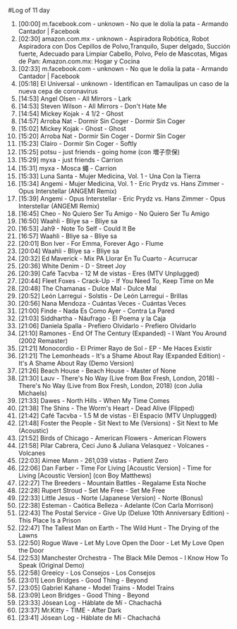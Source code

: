 #Log of 11 day

1. [00:00] m.facebook.com - unknown - No que le dolía la pata - Armando Cantador | Facebook
1. [02:30] amazon.com.mx - unknown - Aspiradora Robótica, Robot Aspiradora con Dos Cepillos de Polvo,Tranquilo, Super delgado, Succión fuerte, Adecuado para Limpiar Cabello, Polvo, Pelo de Mascotas, Migas de Pan: Amazon.com.mx: Hogar y Cocina
1. [02:33] m.facebook.com - unknown - No que le dolía la pata - Armando Cantador | Facebook
1. [05:18] El Universal - unknown - Identifican en Tamaulipas un caso de la nueva cepa de coronavirus
1. [14:53] Angel Olsen - All Mirrors - Lark
1. [14:53] Steven Wilson - All Mirrors - Don't Hate Me
1. [14:54] Mickey Kojak - 4 1/2 - Ghost
1. [14:57] Arroba Nat - Dormir Sin Coger - Dormir Sin Coger
1. [15:02] Mickey Kojak - Ghost - Ghost
1. [15:20] Arroba Nat - Dormir Sin Coger - Dormir Sin Coger
1. [15:23] Clairo - Dormir Sin Coger - Softly
1. [15:25] potsu - just friends - going home (con 増子奈保)
1. [15:29] myxa - just friends - Carrion
1. [15:31] myxa - Mosca 蠅 - Carrion
1. [15:33] Luna Santa - Mujer Medicina, Vol. 1 - Una Con la Tierra
1. [15:34] Angemi - Mujer Medicina, Vol. 1 - Eric Prydz vs. Hans Zimmer - Opus Interstellar (ANGEMI Remix)
1. [15:39] Angemi - Opus Interstellar - Eric Prydz vs. Hans Zimmer - Opus Interstellar (ANGEMI Remix)
1. [16:45] Cheo - No Quiero Ser Tu Amigo - No Quiero Ser Tu Amigo
1. [16:50] Waahli - Bliye sa - Bliye sa
1. [16:53] Jah9 - Note To Self - Could It Be
1. [16:57] Waahli - Bliye sa - Bliye sa
1. [20:01] Bon Iver - For Emma, Forever Ago - Flume
1. [20:04] Waahli - Bliye sa - Bliye sa
1. [20:32] Ed Maverick - Mix PA Llorar En Tu Cuarto - Acurrucar
1. [20:36] White Denim - D - Street Joy
1. [20:39] Café Tacvba - 12 M de vistas - Eres (MTV Unplugged)
1. [20:44] Fleet Foxes - Crack-Up - If You Need To, Keep Time on Me
1. [20:48] The Chamanas - Dulce Mal - Dulce Mal
1. [20:52] León Larregui - Solstis - De León Larregui - Brillas
1. [20:56] Nana Mendoza - Cuántas Veces - Cuántas Veces
1. [21:00] Finde - Nada Es Como Ayer - Contra La Pared
1. [21:03] Siddhartha - Náufrago - El Poema y la Caja
1. [21:06] Daniela Spalla - Prefiero Olvidarlo - Prefiero Olvidarlo
1. [21:10] Ramones - End Of The Century (Expanded) - I Want You Around (2002 Remaster)
1. [21:21] Monocordio - El Primer Rayo de Sol - EP - Me Haces Existir
1. [21:21] The Lemonheads - It's a Shame About Ray (Expanded Edition) - It's A Shame About Ray (Demo Version)
1. [21:26] Beach House - Beach House - Master of None
1. [21:30] Lauv - There's No Way (Live from Box Fresh, London, 2018) - There's No Way (Live from Box Fresh, London, 2018) (con Julia Michaels)
1. [21:33] Dawes - North Hills - When My Time Comes
1. [21:38] The Shins - The Worm's Heart - Dead Alive (Flipped)
1. [21:42] Café Tacvba - 1.5 M de vistas - El Espacio (MTV Unplugged)
1. [21:48] Foster the People - Sit Next to Me (Versions) - Sit Next to Me (Acoustic)
1. [21:52] Birds of Chicago - American Flowers - American Flowers
1. [21:58] Pilar Cabrera, Ceci Juno & Juliana Velasquez - Volcanes - Volcanes
1. [22:03] Aimee Mann - 261,039 vistas - Patient Zero
1. [22:06] Dan Farber - Time For Living [Acoustic Version] - Time for Living [Acoustic Version] (con Boy Matthews)
1. [22:27] The Breeders - Mountain Battles - Regalame Esta Noche
1. [22:28] Rupert Stroud - Set Me Free - Set Me Free
1. [22:33] Little Jesus - Norte (Japanese Version) - Norte (Bonus)
1. [22:38] Esteman - Caótica Belleza - Adelante (Con Carla Morrison)
1. [22:43] The Postal Service - Give Up (Deluxe 10th Anniversary Edition) - This Place Is a Prison
1. [22:47] The Tallest Man on Earth - The Wild Hunt - The Drying of the Lawns
1. [22:50] Rogue Wave - Let My Love Open the Door - Let My Love Open the Door
1. [22:53] Manchester Orchestra - The Black Mile Demos - I Know How To Speak (Original Demo)
1. [22:58] Greeicy - Los Consejos - Los Consejos
1. [23:01] Leon Bridges - Good Thing - Beyond
1. [23:05] Gabriel Kahane - Model Trains - Model Trains
1. [23:09] Leon Bridges - Good Thing - Beyond
1. [23:33] Jósean Log - Háblate de Mí - Chachachá
1. [23:37] Mr.Kitty - TIME - After Dark
1. [23:41] Jósean Log - Háblate de Mí - Chachachá
